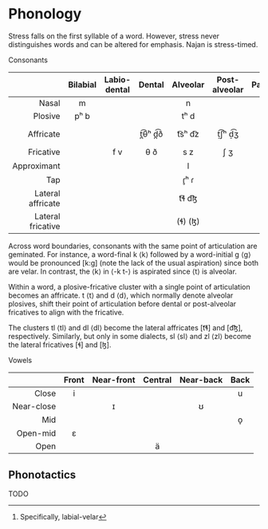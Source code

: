 # Phonology

Stress falls on the first syllable of a word. However, stress never
distinguishes words and can be altered for emphasis. Najan is stress-timed.

<div class="caption">Consonants</div>

| | Bilabial | Labio-dental | Dental | Alveolar | Post-alveolar | Palatal | Velar |
| --: | :-: | :-: | :-: | :-: | :-: | :-: | :-: |
| Nasal | m | | | n | | | ŋ |
| Plosive | pʰ b | | | tʰ d | | | kʰ g |
| Affricate | | | t̪͡θʰ d̪͡ð | t͡sʰ d͡z | t̠͡ʃʰ d̠͡ʒ | | kxʰ gɣ |
| Fricative | | f v | θ ð | s z | ʃ ʒ | | x ɣ |
| Approximant | | | | l | | j | w[^1] |
| Tap | | | | ɾ̥ʰ ɾ | | | |
| Lateral affricate | | | | t͡ɬ d͡ɮ | | | |
| Lateral fricative | | | | (ɬ) (ɮ) | | | |

[^1]: Specifically, labial-velar

Across word boundaries, consonants with the same point of articulation are
geminated. For instance, a word-final <naj>k</naj> ⟨k⟩ followed by a
word-initial <naj>g</naj> ⟨g⟩ would be pronounced \[k:g\] (note the lack of the
usual aspiration) since both are velar. In contrast, the ⟨k⟩ in ⟨-k t-⟩ is
aspirated since ⟨t⟩ is alveolar.

Within a word, a plosive-fricative cluster with a single point of articulation
becomes an affricate. <naj>t</naj> ⟨t⟩ and <naj>d</naj> ⟨d⟩, which normally
denote alveolar plosives, shift their point of articulation before dental or
post-alveolar fricatives to align with the fricative.

The clusters <naj>tl</naj> ⟨tl⟩ and <naj>dl</naj> ⟨dl⟩ become the lateral
affricates \[t͡ɬ\] and \[d͡ɮ\], respectively. Similarly, but only in some
dialects, <naj>sl</naj> ⟨sl⟩ and <naj>zl</naj> ⟨zl⟩ become the lateral
fricatives \[ɬ\] and \[ɮ\].

<div class="caption">Vowels</div>

| | Front | Near-front | Central | Near-back | Back |
| --: | :-: | :-: | :-: | :-: | :-: |
| Close | i | | | | u |
| Near-close | | ɪ | | ʊ | |
| Mid | | | | | o̞ |
| Open-mid | ɛ | | | | |
| Open | | | ä | | |

## Phonotactics

TODO
